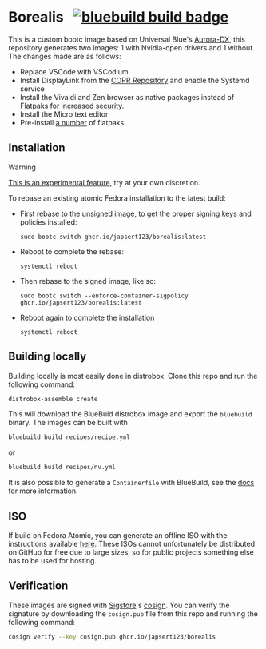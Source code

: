 # Borealis &nbsp; [![bluebuild build badge](https://github.com/japsert123/custom-image/actions/workflows/build.yml/badge.svg)](https://github.com/japsert123/custom-image/actions/workflows/build.yml)

This is a custom bootc image based on Universal Blue's [Aurora-DX](https://getaurora.dev/en), this repository generates two images: 1 with Nvidia-open drivers and 1 without. The changes made are as follows:
- Replace VSCode with VSCodium
- Install DisplayLink from the [COPR Repository](https://copr.fedorainfracloud.org/coprs/crashdummy/Displaylink/) and enable the Systemd service
- Install the Vivaldi and Zen browser as native packages instead of Flatpaks for [increased security]([https://discuss.privacyguides.net/t/firefox-sandbox-when-installed-as-flatpak-is-it-fixed-yet/29031/4](https://discussion.fedoraproject.org/t/is-it-better-to-have-a-browser-sand-boxed-with-flatpak-or-not/162425/17)).
- Install the Micro text editor
- Pre-install [a number](https://github.com/Japsert123/custom-image/blob/37558df5f272bedf3aae0b2286a7e93eef56062d/recipes/pkg.yml#L37C9-L37C16) of flatpaks

## Installation

> [!WARNING]  
> [This is an experimental feature](https://www.fedoraproject.org/wiki/Changes/OstreeNativeContainerStable), try at your own discretion.

To rebase an existing atomic Fedora installation to the latest build:

- First rebase to the unsigned image, to get the proper signing keys and policies installed:
  ```
  sudo bootc switch ghcr.io/japsert123/borealis:latest
  ```
- Reboot to complete the rebase:
  ```
  systemctl reboot
  ```
- Then rebase to the signed image, like so:
  ```
  sudo bootc switch --enforce-container-sigpolicy ghcr.io/japsert123/borealis:latest
  ```
- Reboot again to complete the installation
  ```
  systemctl reboot
  ```
  
## Building locally
Building locally is most easily done in distrobox. Clone this repo and run the following command:

```bash
distrobox-assemble create
```
This will download the BlueBuid distrobox image and export the ```bluebuild``` binary. The images can be built with 

```bash
bluebuild build recipes/recipe.yml
```
or

```bash
bluebuild build recipes/nv.yml
```

It is also possible to generate a ```Containerfile``` with BlueBuild, see the [docs](https://blue-build.org/how-to/local/) for more information. 

## ISO

If build on Fedora Atomic, you can generate an offline ISO with the instructions available [here](https://blue-build.org/learn/universal-blue/#fresh-install-from-an-iso). These ISOs cannot unfortunately be distributed on GitHub for free due to large sizes, so for public projects something else has to be used for hosting.

## Verification

These images are signed with [Sigstore](https://www.sigstore.dev/)'s [cosign](https://github.com/sigstore/cosign). You can verify the signature by downloading the `cosign.pub` file from this repo and running the following command:

```bash
cosign verify --key cosign.pub ghcr.io/japsert123/borealis
```
